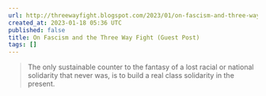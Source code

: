 ```yaml
---
url: http://threewayfight.blogspot.com/2023/01/on-fascism-and-three-way-fight-guest.html
created_at: 2023-01-18 05:36 UTC
published: false
title: On Fascism and the Three Way Fight (Guest Post)
tags: []
---
```


> The only sustainable counter to the fantasy of a lost racial or national solidarity that never was, is to build a real class solidarity in the present.
